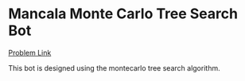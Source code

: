 # Mancala Monte Carlo Tree Search Bot

[Problem Link](https://www.hackerrank.com/challenges/mancala6/problem)

This bot is designed using the montecarlo tree search algorithm. 
